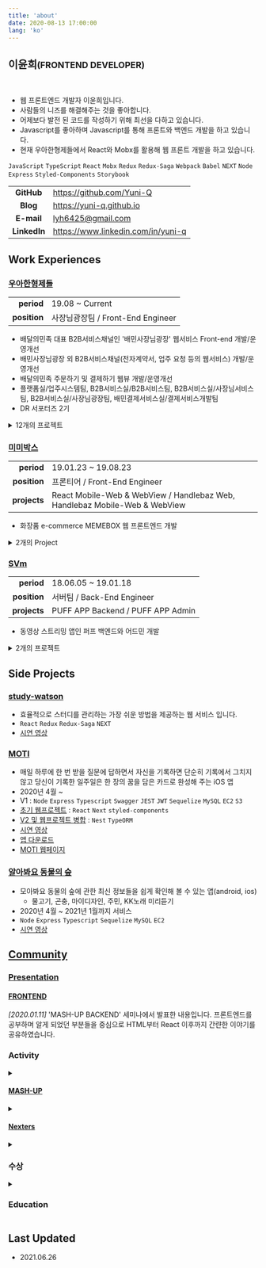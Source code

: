 ```yaml
---
title: 'about'
date: 2020-08-13 17:00:00
lang: 'ko'
---
```


<article class="l-Wrapper">
  <div class="l-Header">
    <h1 class="Title">
      <span>
        이윤희<small>(FRONTEND DEVELOPER)</small>
      </span>
    </h1>
  </div>

<br/>

- 웹 프론트엔드 개발자 이윤희입니다.
- 사람들의 니즈를 해결해주는 것을 좋아합니다.
- 어제보다 발전 된 코드를 작성하기 위해 최선을 다하고 있습니다.
- Javascript를 좋아하며 Javascript를 통해 프론트와 백엔드 개발을 하고 있습니다.
- 현재 우아한형제들에서 React와 Mobx를 활용해 웹 프론트 개발을 하고 있습니다.

`JavaScript` `TypeScript` `React` `Mobx` `Redux` `Redux-Saga` `Webpack` `Babel` `NEXT` `Node` `Express` `Styled-Components` `Storybook`

|              |                                                                                                     |
| :----------: | --------------------------------------------------------------------------------------------------- |
|  **GitHub**  | <a href="https://github.com/Yuni-Q" target="_blank">https://github.com/Yuni-Q</a>                   |
|   **Blog**   | <a href="https://yuni-q.github.io" target="_blank">https://yuni-q.github.io</a>                     |
|  **E-mail**  | <a href='mailto:lyh6425@gmail.com'>lyh6425@gmail.com</a>                                            |
| **LinkedIn** | <a href="https://www.linkedin.com/in/yuni-q" target="_blank">https://www.linkedin.com/in/yuni-q</a> |

<div class="l-Header">
  <h2 class="Title">
    <span class="u-shadow">
      Work Experiences
    </span>
  </h2>
</div>

### <a href="https://www.woowahan.com/" target="_blank">우아한형제들</a>

|              |                                   |
| -----------: | --------------------------------- |
|   **period** | 19.08 ~ Current                   |
| **position** | 사장님광장팀 / Front-End Engineer |

- 배달의민족 대표 B2B서비스채널인 '배민사장님광장' 웹서비스 Front-end 개발/운영개선
- 배민사장님광장 외 B2B서비스채널(전자계약서, 업주 요청 등의 웹서비스) 개발/운영개선
- 배달의민족 주문하기 및 결제하기 웹뷰 개발/운영개선
- 플랫폼실/업주시스템팀, B2B서비스실/B2B서비스팀, B2B서비스실/사장님서비스팀, B2B서비스실/사장님광장팀, 배민결제서비스실/결제서비스개발팀
- DR 서포터즈 2기

<details>
<summary>12개의 프로젝트</summary>

#### 배민 통합 결제 플랫폼

- `Typescript` `React` `Mobx`
- 각 지면 주문하기 웹뷰 및 배민페이 관리 웹뷰
  - 배민, 배민라이더스, 비마트, 선물하기, 가족계정, 브랜드오더, 배민페이 웹뷰
- 21.06 ~

<details>
<summary>주요 업무</summary>

- 문서 최신화, 정리 및 실행환경 개선
- pay-platform 브랜치 정리 및 브랜치 전략 수정
- 센트리 소스맵 추가로 인해 디거핑 편의성 증가

</details>

#### 배민페이 프론트

- `Typescript` `React`
- 전국별미, 배민쇼핑라이브의 배민페이 관련 npm 모듈 관리
- 배민 통합 결제 플랫폼의 배민페이 관련 sub module 관리
- 21.06 ~

#### PLCC 현대카드 이벤트 페이지 지원 업무

- 21.06 ~

#### 배민페이 내의 pay-edge-ui

- 배달의민족 내의 결제 페이지 웹뷰
  - 배민, 배민라이더스, 비마트, 선물하기, 가족계정, 브랜드오더, 배민페이, 전국별미, 배민쇼핑라이브
- 21.06 ~

#### 주문접수앱 웹뷰

- `Typescript` `React` `Redux` `Express`
- 배달의민족 업주님들이 사용하는 앱의 웹뷰
- 20.11 ~ 21.01

<details>
<summary>주요 업무</summary>

- 배달대행사 연결 및 관리 웹뷰 작업
- AI 배달 예상 시간 안내 웹뷰 작업

</details>

#### post 배사광

- `Typescript` `React` `Mobx` `SWR`, `react-hooks-form`
- 배달의민족 대표 B2B서비스채널인 '배민사장님광장' 웹서비스 Front-end 개발/운영개선 프로젝트 리뉴얼
- 20.11 ~ 21.05

<details>
<summary>주요 업무</summary>

- 프로젝트 초기 React Application Architecture 설계
- 브랜치 전략 구상(master/deploy/feature)
- 젠킨스 구성(master의 최신 커밋이 base가 아니라면 배포 불가능)
- 허스키 도입(rebase시 현재 브랜치 최신화 후 진행)
- 내정보 페이지 및 하위 페이지 작업
- webpack 및 babel 설정
- Dialog 추가
- FormCard 추가
- swr 도입
- 글로벌 스타일 추가(스타일 가이드 구성)
  - boxModel 글로벌 클래스 추가
  - color 값 정의
  - color 글로벌 클래스 추가
  - typo 글로벌 클래스 추가
- 메인홈 페이지 작업
- 오픈을 위한 전체적인 QA
- 점검 및 프론트 배포 여부 주기적인 체크
- 개인 정보 페이지 브라우저 뒤로가기 버튼으로 인해 이동 시 새로고침
  - 사파리에서 새로고침이 되지 않는 이슈 해결
- 배사광 리뉴얼 배포(3/24)
- 리팩토링 작업

</details>

#### super2

- B2B서비스채널(전자계약서, 업주 요청 등의 웹서비스) 개발/운영개선
- 20.07 ~ 20.11
- `Typescript` `React` `Spring`

<details>
<summary>주요 업무</summary>

- e2e test(testcafe) 작성
- tslint를 eslint로 변경
- 슈퍼2 설정 정리 및 실행 환경 간소화
- 가게 영상/사진 관리 기능 추가
- 전통시장카테고리 기능 추가
- 배민오더 오프라인 정보 기능 추가
- 가게 편의 정보 기능 추가
- 전자계약서 e2e TEST(testcafe) 작성
- 전자 계약서 내 메뉴 신청 양식 변경

</details>

#### ceo-moon-front

- 배달의민족 대표 B2B서비스채널인 '배민사장님광장' 웹서비스 Front-end 개발/운영개선(셀프서비스 제외한 부분)
- 20.06 ~ 21.01
- `Javascript` `WoowahanJS`

<details>
<summary>주요 업무</summary>

- AB test 구성 및 테스트
- 배민트렌드 2021 이벤트 페이지

</details>

#### ceo-web-self-service

- 배달의민족 대표 B2B서비스채널인 '배민사장님광장' 웹서비스 Front-end 개발/운영개선(셀프서비스 부분)
- 20.01 ~ 20.10
- `TypeScript` `React` `Mobx` `React-Router`

<details>
<summary>주요 업무</summary>

- 사장님 광장 내의 셀프 서비스 오픈(20.02.25일 오픈)
- ceo-web-design-system를 활용해서 서비스 Front-end 개발
- 메뉴 시스템 개선(20.07.14 오픈)
  - ceo-selfservice-front(react, redux)를 ceo-web-design-system를 활용해서 ceo-web-self-service(react, mobx)로 내제화
  - 스마트 메뉴 기능 대거 추가
- e2e test(testcafe) 작성
- A/B test 구성
- 로컬 환경에서 https 적용
- class component method binding 규칙 논의

</details>

#### ceo-web-design-system

- B2B서비스채널을 위한 디자인 시스템 구축/운영개선
- 19.10 ~ 20.10
- `TypeScript` `React` `Mobx` `React-Router`

<details>
<summary>주요 업무</summary>

- 프로젝트 초기 React Application Architecture 설계
  - 새로운 프로젝트 개발 환경 및 구조 연구하고 설계 참여
- 다른 프로젝트에서 사용 될 공통 디자인 시스템 컴포넌트 작성 및 수정
- Storybook을 통한 UI 검증 프로세스 간소화

</details>

#### ceo-selfservice-front

- 배달의 민족을 사용하는 사장님들의 메뉴 관리를 위한 서비스 웹 서비스 개발/운영개선
- 19.08 ~ 20.01
- `TypeScript` `React` `Redux` `Redux-Saga` `React-Router` `JEST`

<details>
<summary>주요 업무</summary>

- ceo-web-self-service로 병합 후 프로젝트 종료
- 1인분 메뉴 가격 최소, 최대값 입력 제한 개발
- 메뉴 타입 설정 기능 개발
- 메뉴구성 / 메뉴 설정 기능 추가 개발
- 옵션 최대 / 최소값 기능 개발

</details>

#### smartmenu-admin-front

- 배달의 민족을 사용하는 사장님들의 메뉴 관리를 위한 서비스의 회사 내부 관리 웹 서비스 개발/운영개선
- 19.08 ~ 20.01
- `TypeScript` `React` `Redux` `Redux-Saga` `React-Router` `Antd`

<details>
<summary>주요 업무</summary>

- 메뉴 매핑 정보 체크 가능 개발
- 1인분 메뉴 가격 최소 / 최대값 입력 제한 개발
- 운영자 권한 관리 라이트버전 개발
- 시스템 관련 라우팅 분리
- 프랜차이즈 메뉴 할인 기능 개발

</details>

</details>

### <a href="https://m.memebox.com/" target="_blank">미미박스</a>

|              |                                                                            |
| -----------: | -------------------------------------------------------------------------- |
|   **period** | 19.01.23 ~ 19.08.23                                                        |
| **position** | 프론티어 / Front-End Engineer                                              |
| **projects** | React Mobile-Web & WebView / Handlebaz Web, Handlebaz Mobile-Web & WebView |

- 화장품 e-commerce MEMEBOX 웹 프론트엔드 개발

<details>
<summary>2개의 Project</summary>

#### MEMEBOX Mobile Web & WebView

- React로 구성 된 모바일 웹과 웹뷰 서비스
- 19.01.23 ~ 19.08.23
- `TypeScript` `React` `Redux` `Redux-Thunk` `React-Router` `Apollo`

<details>
<summary>주요 업무</summary>

- 기존 handlebaz로 구성되어 있던 모바일 웹 리액트로 리뉴얼
- 퍼블리싱 없이 기획자와 디자이너의 기획서와 제플린을 통한 HTML, CSS, JS 작업(HTML, CSS 리드)
- 기존 탭 리뉴얼 및 새로운 프로모션 탭 제작
- 앱 웹뷰 지원(안드로이드 4.4 지원까지)
- iOS에서는 CSS 속성으로 스크롤이 지워지지 않아 임의의 방법으로 제거
- Apollo GraphQL 활용
- React Hooks 도입 리드
- carousel에 영상 추가 및 위치에 따른 영상 재생 컨트롤 기능 개발
- GTM 및 사내 웹 로그 로직 추가 및 모듈화
- GitLab CI 수정 및 PM2 ecosystem 도입 리드

</details>

#### Handlebaz Web, Handlebaz Mobile-Web & WebView

- handlebaz로 되어 있는 프로젝트에 정적 데이터 수정( PC Web, Mobile Web )
- 19.01.23 ~ 19.08.23
- `Javascript` `Node` `Handlebaz`

</details>

### <a href="https://www.pufflive.me/web/pufftv?locale=ko" target="_blank">SVm</a>

|              |                                   |
| -----------: | --------------------------------- |
|   **period** | 18.06.05 ~ 19.01.18               |
| **position** | 서버팀 / Back-End Engineer        |
| **projects** | PUFF APP Backend / PUFF APP Admin |

- 동영상 스트리밍 앱인 퍼프 백엔드와 어드민 개발

<details>
<summary>2개의 프로젝트</summary>

#### PUFF APP Backend / PUFF APP Admin

- PUFF APP을 위한 API 및 ADMIN 개발/유지보수
- 18.06.05 ~ 19.01.18
- `Ruby on Rails` `Javascript` `Node` `MySQL` `AWS`

<details>
<summary>주요 업무</summary>

- Ruby on Rails monolithic 구성 된 프로젝트 유지 보수
- 앱 내 게임 관련 데이터 Redis에서 수집해 데이터 제공
- GiftiShow Bathch Sever 구성(Node.js)
- Ruby on Rails로 개발되어 있던 API Node로 리뉴얼
- KT GiftiShow 관련 API 수정 및 추가
- EC2(AutoScaling, ELB), S3, Route53, API Gateway 세팅 및 활용
- Swagger 작성 리드
  - Swagger 모듈화 및 효과적인 관리를 위한 방안 구상

</details>
</details>

<div class="l-Header">
  <h2 class="Title">
    <span class="u-shadow">
      Side Projects
    </span>
  </h2>
</div>

### <a href="https://github.com/mash-up-kr/study-watson" target="_blank">study-watson</a>

- 효율적으로 스터디를 관리하는 가장 쉬운 방법을 제공하는 웹 서비스 입니다.
- `React` `Redux` `Redux-Saga` `NEXT`
- [시연 영상](https://www.youtube.com/watch?v=nKn6scRu-hk)

### <a href="https://github.com/Yuni-Q/ahobsu-node-backend" target="_blank">MOTI</a>

- 매일 하루에 한 번 받을 질문에 답하면서 자신을 기록하면 단순히 기록에서 그치지 않고 당신이 기록한 일주일은 한 장의 꿈을 담은 카드로 완성해 주는 iOS 앱
- 2020년 4월 ~
- V1 : `Node` `Express` `Typescript` `Swagger` `JEST` `JWT` `Sequelize` `MySQL` `EC2` `S3`
- <a href="https://github.com/Yuni-Q/moti" target="_blank">초기 웹프로젝트</a> : `React` `Next` `styled-components`
- <a href="https://github.com/Yuni-Q/moti-backend" target="_blank">V2 및 웹프로젝트 병합</a> : `Nest` `TypeORM`
- <a href="https://www.youtube.com/watch?v=m91rLvwMmXo" target="_blank">시연 영상</a>
- <a href="https://apps.apple.com/kr/app/moti/id1496912171" target="_blank">앱 다운로드
- <a href="https://moti.comany/" target="_blank">MOTI 웹페이지</a>

### <a href="https://github.com/Yuni-Q/find-out-the-animal-forest">알아봐요 동물의 숲</a>

- 모아봐요 동물의 숲에 관한 최신 정보들을 쉽게 확인해 볼 수 있는 앱(android, ios)
  - 물고기, 곤충, 마이디자인, 주민, KK노래 미리듣기
- 2020년 4월 ~ 2021년 1월까지 서비스
- `Node` `Express` `Typescript` `Sequelize` `MySQL` `EC2`
- <a href="https://www.youtube.com/watch?v=38oB4rUzMVM&t=2s" target="_blank">시연 영상

<div class="l-Header">
  <h2 class="Title">
    <span class="u-shadow">
      Community
    </span>
  </h2>
</div>

### Presentation

#### <a href="https://speakerdeck.com/yuniq/frontend" target="_blank">FRONTEND</a>

_[2020.01.11]_
'MASH-UP BACKEND' 세미나에서 발표한 내용입니다.
프론트엔드를 공부하며 알게 되었던 부분들을 중심으로 HTML부터 React 이후까지 간랸한 이야기를 공유하였습니다.

### Activity

<details>
<summary><h4><a href="https://www.facebook.com/mashupgroup/" target="_blank">MASH-UP</a></h4></summary>

|             |                                                                                                                                                                                                                                                                                                                 |
| ----------: | --------------------------------------------------------------------------------------------------------------------------------------------------------------------------------------------------------------------------------------------------------------------------------------------------------------- |
|      period | 18.03 ~ 20.04                                                                                                                                                                                                                                                                                                   |
| description | 개발, 디자인에 관심과 열정이 있는 사람들의 모임입니다. 격주로 팀 별 세미나와 스터디를 진행하며, 전체 세미나에서 팀 별 기술 및 정보를 공유합니다. 격주로 팀 별 세미나와 스터디를 진행하며, 전체 세미나에서 팀 별 기술 및 정보를 공유합니다. 팀을 구성하여 해커톤을 시작으로 하나의 서비스를 완성하고 배포합니다. |
|    homepage | <a href="https://mash-up.it/" target="_blank">https://mash-up.it/</a>)                                                                                                                                                                                                                                          |
|    facebook | <a href="https://www.facebook.com/mashupgroup" target="_blank">https://www.facebook.com/mashupgroup</a>                                                                                                                                                                                                         |
|      github | <a href="https://github.com/mash-up-kr" target="_blank">https://github.com/mash-up-kr</a>                                                                                                                                                                                                                       |

</details>
<details>
<summary><h4><a href="https://web.facebook.com/Nexterspage/" target="_blank">Nexters</a></h4></summary>

|             |                                                                                                                                                                                                                                                  |
| ----------: | ------------------------------------------------------------------------------------------------------------------------------------------------------------------------------------------------------------------------------------------------ |
|      period | 21.07 ~                                                                                                                                                                                                                                          |
| description | 개발자와 디자이너를 위한 IT 연합동아리입니다. 대학생, 직장인, 프리랜서 등 다양한 직군으로 구성되어있습니다. 매주 토요일 정규 세션을 통해 IT 트렌드 및 기술을 공유합니다. 개발자와 디자이너가 팀을 구성하여 하나의 프로젝트 완성을 목표로 합니다. |
|    homepage | <a href="http://teamnexters.com/" target="_blank">http://teamnexters.com/</a>                                                                                                                                                                    |
|    facebook | <a href="https://web.facebook.com/Nexterspage" target="_blank">https://web.facebook.com/Nexterspage</a>                                                                                                                                          |
|      github | <a href="https://github.com/nexters" target="_blank">https://github.com/nexters</a>                                                                                                                                                              |

</details>
<details>
<summary><h3>수상</h3></summary>

| 주관                   | 상명                                                           | 일자       |
| ---------------------- | -------------------------------------------------------------- | ---------- |
| 멋쟁이사자처럼         | HANAplatform 기반 IoT 고급 개발자 양성 과정(NCS) BestProject상 | 2018.01.19 |
| 과학기술정보통신부     | 핀테크 x 인슈어테크 해커톤 금융결제원 우수상                   | 2019.12.16 |
| 한국농수산식품유통공사 | 2020 농식품 빅데이터 온라인 해커톤 우수상                      | 2020.12.14 |

</details>

<details>
<summary><h3>Education</h3></summary>

| 소속             | 전공                           | 기간              |
| ---------------- | ------------------------------ | ----------------- |
| 경북대학교       | 신소재공학부 전자재료공학 전공 | 2011.03 ~ 2017.02 |
| 대구공업고등학교 | 전자기계과                     | 2008.03 ~ 2017.02 |
| 공군             | 제 11전투 비행단 기계반        | 2012.01 ~ 2014.01 |

</details>

<!-- ### Lecture -->

<div class="l-Header">
  <h2 class="Title">
    <span class="u-shadow">
      Last Updated
    </span>
  </h2>
</div>

- 2021\.06\.26
